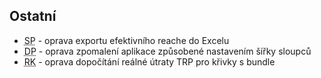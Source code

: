 ﻿---
categories: [fenix]
layout: fenix
---
## Ostatní
<ul>
	<li><abbr title="Strategický plán">SP</abbr> - oprava exportu efektivního reache do Excelu</li>
	<li><abbr title="Detailní plán">DP</abbr> - oprava zpomalení aplikace způsobené nastavením šířky sloupců</li>
	<li><abbr title="Reachové křivky">RK</abbr> - oprava dopočítání reálné útraty TRP pro křivky s bundle</li>
</ul>
